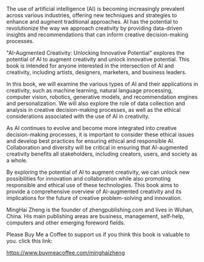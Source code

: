 
The use of artificial intelligence (AI) is becoming increasingly prevalent across various industries, offering new techniques and strategies to enhance and augment traditional approaches. AI has the potential to revolutionize the way we approach creativity by providing data-driven insights and recommendations that can inform creative decision-making processes.

"AI-Augmented Creativity: Unlocking Innovative Potential" explores the potential of AI to augment creativity and unlock innovative potential. This book is intended for anyone interested in the intersection of AI and creativity, including artists, designers, marketers, and business leaders.

In this book, we will examine the various types of AI and their applications in creativity, such as machine learning, natural language processing, computer vision, robotics, generative models, and recommendation engines and personalization. We will also explore the role of data collection and analysis in creative decision-making processes, as well as the ethical considerations associated with the use of AI in creativity.

As AI continues to evolve and become more integrated into creative decision-making processes, it is important to consider these ethical issues and develop best practices for ensuring ethical and responsible AI. Collaboration and diversity will be critical in ensuring that AI-augmented creativity benefits all stakeholders, including creators, users, and society as a whole.

By exploring the potential of AI to augment creativity, we can unlock new possibilities for innovation and collaboration while also promoting responsible and ethical use of these technologies. This book aims to provide a comprehensive overview of AI-augmented creativity and its implications for the future of creative problem-solving and innovation.

MingHai Zheng is the founder of zhengpublishing.com and lives in Wuhan, China. His main publishing areas are business, management, self-help, computers and other emerging foreword fields.

Please Buy Me a Coffee to support us if you think this book is valuable to you. click this link:

https://www.buymeacoffee.com/minghaizheng
